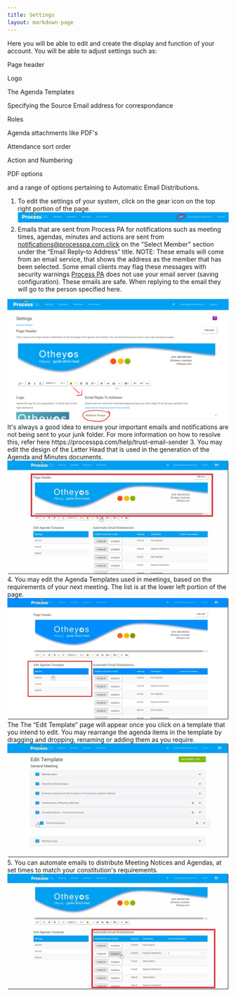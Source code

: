 ```yaml
---
title: Settings
layout: markdown-page
---
```

Here you will be able to edit and create the display and function of your account. You will be able to adjust settings such as:

Page header

Logo

The Agenda Templates

Specifying the Source Email address for correspondance

Roles

Agenda attachments like PDF's

Attendance sort order

Action and Numbering

PDF options

and a range of options pertaining to Automatic Email Distributions.

  1. To edit the settings of your system, click on the gear icon on the top right portion of the page.
    <img class="img-fluid" src="/content/pages/help/settings/settings-icon.png" />
  2. Emails that are sent from Process PA for notifications such as meeting times, agendas, minutes and actions are sent from notifications@processpa.com.click on the "Select Member" section under the “Email Reply-to Address” title. NOTE: These emails will come from an email service, that shows the address as the member that has been selected. Some email clients may flag these messages with security warnings <a href="http://processpa.com/" target="_blank">Process PA</a> does not use your email server (saving configuration). These emails are safe. When replying to the email they will go to the person specified here. 
  <img class="img-fluid" src="/content/pages/help/settings/email-source.png" />
It's always a good idea to ensure your important emails and notifications are not being sent to your junk folder. For more information on how to resolve this, refer here https://processpa.com/help/trust-email-sender
  3. You may edit the design of the Letter Head that is used in the generation of the Agenda and Minutes documents.  
    <img class="img-fluid" src="/content/pages/help/clip_image006_thumb-6.jpg" />
  4. You may edit the Agenda Templates used in meetings, based on the requirements of your next meeting. The list is at the lower left portion of the page.  
    <img class="img-fluid" src="/content/pages/help/clip_image008_thumb-4.jpg" />
    The The “Edit Template” page will appear once you click on a template that you intend to edit. You may rearrange the agenda items in the template by dragging and dropping, renaming or adding them as you require.  
    <img class="img-fluid" src="/content/pages/help/clip_image010_thumb-3.jpg" />
  5. You can automate emails to distribute Meeting Notices and Agendas, at set times to match your constitution's requirements.  
    <img class="img-fluid" src="/content/pages/help/clip_image012_thumb-3.jpg" />


